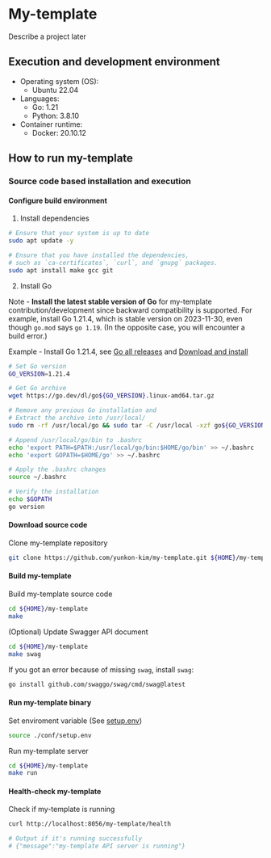 # My-template

Describe a project later


## Execution and development environment

- Operating system (OS): 
    - Ubuntu 22.04
- Languages: 
    - Go: 1.21
    - Python: 3.8.10
- Container runtime:
    - Docker: 20.10.12


## How to run my-template

### Source code based installation and execution

#### Configure build environment

1. Install dependencies

```bash
# Ensure that your system is up to date
sudo apt update -y

# Ensure that you have installed the dependencies, 
# such as `ca-certificates`, `curl`, and `gnupg` packages.
sudo apt install make gcc git
```
2. Install Go

Note - **Install the latest stable version of Go** for my-template contribution/development since backward compatibility is supported.
For example, install Go 1.21.4, which is stable version on 2023-11-30, even though `go.mod` says `go 1.19`. (In the opposite case, you will encounter a build error.)

Example - Install Go 1.21.4, see [Go all releases](https://golang.org/dl/) and [Download and install](https://go.dev/doc/install)

```bash
# Set Go version
GO_VERSION=1.21.4

# Get Go archive
wget https://go.dev/dl/go${GO_VERSION}.linux-amd64.tar.gz

# Remove any previous Go installation and
# Extract the archive into /usr/local/
sudo rm -rf /usr/local/go && sudo tar -C /usr/local -xzf go${GO_VERSION}.linux-amd64.tar.gz

# Append /usr/local/go/bin to .bashrc
echo 'export PATH=$PATH:/usr/local/go/bin:$HOME/go/bin' >> ~/.bashrc
echo 'export GOPATH=$HOME/go' >> ~/.bashrc

# Apply the .bashrc changes
source ~/.bashrc

# Verify the installation
echo $GOPATH
go version

```

#### Download source code

Clone my-template repository

```bash
git clone https://github.com/yunkon-kim/my-template.git ${HOME}/my-template
```

#### Build my-template

Build my-template source code

```bash
cd ${HOME}/my-template
make
```

(Optional) Update Swagger API document
```bash
cd ${HOME}/my-template
make swag
```

If you got an error because of missing `swag`, install `swag`:
```bash
go install github.com/swaggo/swag/cmd/swag@latest
```

#### Run my-template binary

Set enviroment variable (See [setup.env](https://github.com/yunkon-kim/my-template/blob/main/conf/setup.env)) 

```bash
source ./conf/setup.env
```

Run my-template server

```bash
cd ${HOME}/my-template
make run
```

#### Health-check my-template

Check if my-template is running

```bash
curl http://localhost:8056/my-template/health

# Output if it's running successfully
# {"message":"my-template API server is running"}
```